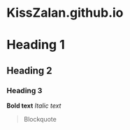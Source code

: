 # KissZalan.github.io


# Heading 1
## Heading 2
### Heading 3
**Bold text**
*Italic text*
> Blockquote
























